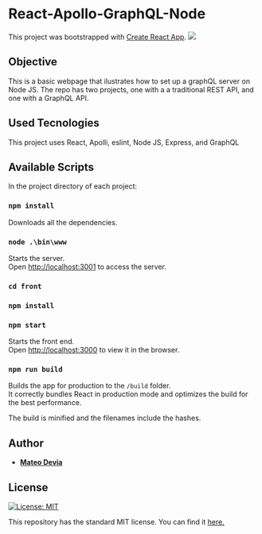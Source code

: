 # React-Apollo-GraphQL-Node

This project was bootstrapped with [Create React App](https://github.com/facebook/create-react-app).
![](https://res.cloudinary.com/drfggfn8f/image/upload/v1575773728/p3fkrolipnsqonshr4gs.png)

## Objective

This is a basic webpage that ilustrates how to set up a graphQL server on Node JS. The repo has two projects, one with a a traditional REST API, and one with a GraphQL API.

## Used Tecnologies

This project uses React, Apolli, eslint, Node JS, Express, and GraphQL

## Available Scripts

In the project directory of each project:

### `npm install`
Downloads all the dependencies.

### `node .\bin\www`
Starts the server.<br>
Open [http://localhost:3001](http://localhost:3001) to access the server.


### `cd front`
### `npm install`
### `npm start`
Starts the front end.<br>
Open [http://localhost:3000](http://localhost:3001) to view it in the browser.

### `npm run build`

Builds the app for production to the `/build` folder.<br>
It correctly bundles React in production mode and optimizes the build for the best performance.

The build is minified and the filenames include the hashes.<br>

## Author

* [__Mateo Devia__](https://github.com/mateodevia)

## License
[![License: MIT](https://img.shields.io/badge/License-MIT-yellow.svg)](https://opensource.org/licenses/MIT)

This repository has the standard MIT license. You can find it [here.](https://github.com/mateodevia/React-Apollo-GraphQL-Node/blob/master/LICENSE)
